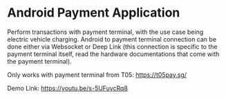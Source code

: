 # Android Payment Application

Perform transactions with payment terminal, with the use case being electric vehicle charging. Android to payment terminal connection can be done either via Websocket or Deep Link (this connection is specific to the payment terminal itself, read the hardware documentations that come with the payment terminal).

Only works with payment terminal from T05: https://t05pay.sg/

Demo Link: https://youtu.be/s-5UFuycRq8
